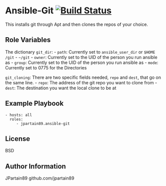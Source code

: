 Ansible-Git  [![Build Status](https://travis-ci.org/jpartain89/ansible-role-git.svg?branch=master)](https://travis-ci.org/jpartain89/ansible-role-git)
=========

This installs git through Apt and then clones the repos of your choice.

Role Variables
--------------

The dictionary `git_dir`:
    - `path`: Currently set to `ansible_user_dir` or `$HOME` `/git` - `~/git`
    - `owner`: Currently set to the UID of the person you run ansible as
    - `group`: Currently set to the UID of the person you run ansible as
    - `mode`: Currently set to 0775 for the Directories

`git_cloning`: There are two specific fields needed, `repo` and `dest`, that go on the same line.
    - `repo`: The address of the git repo you want to clone from
    - `dest`: The destination you want the local clone to be at

Example Playbook
----------------

    - hosts: all
      roles:
         - jpartain89.ansible-git

License
-------

BSD

Author Information
------------------

JPartain89
github.com/jpartain89

